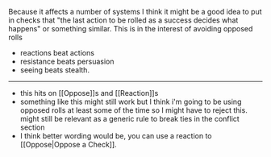 Because it affects a number of systems I think it might be a good idea to put in checks that "the last action to be rolled as a success decides what happens" or something similar. This is in the interest of avoiding opposed rolls

- reactions beat actions
- resistance beats persuasion
- seeing beats stealth.

---

- this hits on [[Oppose]]s and [[Reaction]]s
- something like this might still work but I think i'm going to be using opposed rolls at least some of the time so I might have to reject this. might still be relevant as a generic rule to break ties in the conflict section
- I think better wording would be, you can use a reaction to [[Oppose|Oppose a Check]].